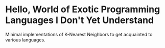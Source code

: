 # Hello, World of Exotic Programming Languages I Don't Yet Understand

Minimal implementations of K-Nearest Neighbors to get acquainted to various languages.
